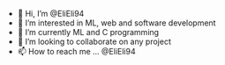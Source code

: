 - 👋 Hi, I’m @EliEli94
- 👀 I’m interested in ML, web and software development
- 🌱 I’m currently ML and C programming 
- 💞️ I’m looking to collaborate on any project
- 📫 How to reach me ... @EliEli94

<!---
EliEli94/EliEli94 is a ✨ special ✨ repository because its `README.md` (this file) appears on your GitHub profile.
You can click the Preview link to take a look at your changes.
--->
